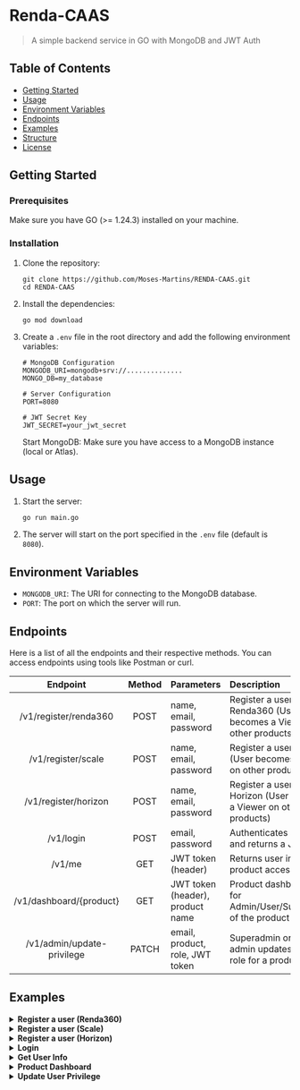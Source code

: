 # Renda-CAAS 
> A simple backend service in GO with MongoDB and JWT Auth

## Table of Contents

- [Getting Started](#getting-started)
- [Usage](#usage)
- [Environment Variables](#environment-variables)
- [Endpoints](#endpoints)
- [Examples](#examples)
- [Structure](Structure.md)
- [License](LICENSE)
## Getting Started

### Prerequisites

Make sure you have GO (>= 1.24.3) installed on your machine.

### Installation

1. Clone the repository:
    ```properties
    git clone https://github.com/Moses-Martins/RENDA-CAAS.git
    cd RENDA-CAAS
    ```
2. Install the dependencies:
    ```properties
    go mod download
    ```

3. Create a `.env` file in the root directory and add the following environment variables:
    ```properties
    # MongoDB Configuration
    MONGODB_URI=mongodb+srv://..............
    MONGO_DB=my_database
   
    # Server Configuration
    PORT=8080 
    
    # JWT Secret Key
    JWT_SECRET=your_jwt_secret
    ```
    Start MongoDB: Make sure you have access to a MongoDB instance (local or Atlas).
   
## Usage

1. Start the server:
    ```sh
    go run main.go
    ```
2. The server will start on the port specified in the `.env` file (default is `8080`).

## Environment Variables

- `MONGODB_URI`: The URI for connecting to the MongoDB database.
- `PORT`: The port on which the server will run.



## Endpoints

Here is a list of all the endpoints and their respective methods. You can access endpoints using tools like Postman or curl.

| Endpoint | Method | Parameters | Description |
| :------: | :----: | :--------- | :---------- |
| /v1/register/renda360 |	POST | name, email, password | Register a user for Renda360 (User becomes a Viewer on other products) |
| /v1/register/scale | POST | name, email, password | Register a user for Scale (User becomes a Viewer on other products) |
| /v1/register/horizon | POST | name, email, password | Register a user for Horizon (User becomes a Viewer on other products) |
| /v1/login | POST | email, password | Authenticates a user and returns a JWT token |
| /v1/me |	GET | JWT token (header) | Returns user info and product access details |
| /v1/dashboard/{product} | GET | JWT token (header), product name | Product dashboard, only for Admin/User/SuperAdmin of the product |
| /v1/admin/update-privilege | PATCH | email, product, role, JWT token | Superadmin or product admin updates a user's role for a product |


## Examples

<details> <summary><strong>Register a user (Renda360)</strong></summary>

POST `/v1/register/renda360`

```json
{
  "name": "Jane Doe",
  "email": "jane@example.com",
  "password": "securePassword123"
}
```

</details> <details> <summary><strong>Register a user (Scale)</strong></summary>

POST `/v1/register/scale`

```json
{
  "name": "John Smith",
  "email": "john@example.com",
  "password": "anotherSecurePassword"
}
```
</details> <details> <summary><strong>Register a user (Horizon)</strong></summary>

POST `/v1/register/horizon`
```json
{
  "name": "Alice Johnson",
  "email": "alice@example.com",
  "password": "MySafePass456"
}
```
</details> <details> <summary><strong>Login</strong></summary>

POST `/v1/login`
```json
{
  "email": "jane@example.com",
  "password": "securePassword123"
}
```
✅ Response:
```json
{
  "token": "eyJhbGciOiJIUzI1NiIsInR5cCI6IkpXVCJ9..."
}
```
</details> <details> <summary><strong>Get User Info</strong></summary>

GET `/v1/me`

Headers:

`Authorization`: Bearer <JWT_TOKEN>

</details> <details> <summary><strong>Product Dashboard</strong></summary>

GET `/v1/dashboard/renda360` (or scale, horizon)

Headers:

`Authorization`: Bearer <JWT_TOKEN>

</details> <details> <summary><strong>Update User Privilege</strong></summary>

PATCH `/v1/admin/update-privilege`

Headers:

`Authorization`: Bearer <JWT_TOKEN>

Body:
```json
{
  "email": "user@example.com",
  "product": "Scale",
  "role": "Admin"
}
```
Only users with the **Superadmin** role can assign or remove the ***Admin*** role for any product.
Product admins can only promote or demote users to ***User*** or ***Viewer*** roles within their own product, but cannot assign or remove the *Admin* role for any user.

</details>


